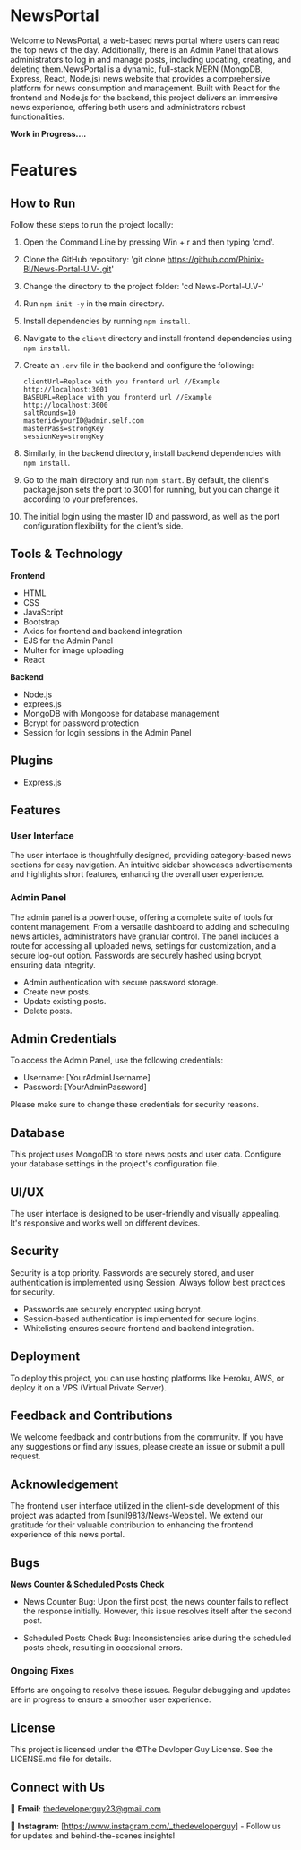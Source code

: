 # NewsPortal

Welcome to NewsPortal, a web-based news portal where users can read the top news of the day. Additionally, there is an Admin Panel that allows administrators to log in and manage posts, including updating, creating, and deleting them.NewsPortal is a dynamic, full-stack MERN (MongoDB, Express, React, Node.js) news website that provides a comprehensive platform for news consumption and management. Built with React for the frontend and Node.js for the backend, this project delivers an immersive news experience, offering both users and administrators robust functionalities.

<b>Work in Progress....</b>

# Features

## How to Run

Follow these steps to run the project locally:

1. Open the Command Line by pressing Win + r and then typing 'cmd'.
2. Clone the GitHub repository: 'git clone https://github.com/Phinix-BI/News-Portal-U.V-.git'
3. Change the directory to the project folder: 'cd News-Portal-U.V-'
4. Run `npm init -y` in the main directory.
5. Install dependencies by running `npm install`.
6. Navigate to the `client` directory and install frontend dependencies using `npm install`.
7. Create an `.env` file in the backend and configure the following:

   ```env
   clientUrl=Replace with you frontend url //Example http://localhost:3001
   BASEURL=Replace with you frontend url //Example http://localhost:3000
   saltRounds=10
   masterid=yourID@admin.self.com
   masterPass=strongKey
   sessionKey=strongKey

8. Similarly, in the backend directory, install backend dependencies with `npm install`.

9. Go to the main directory and run `npm start`. By default, the client's package.json sets the port to 3001 for running, but you can change it according to your preferences.

10. The initial login using the master ID and password, as well as the port configuration flexibility for the client's side.

## Tools & Technology

<b>Frontend</b>

- HTML
- CSS
- JavaScript
- Bootstrap
- Axios for frontend and backend integration
- EJS for the Admin Panel
- Multer for image uploading
- React

<b>Backend</b>

- Node.js
- exprees.js
- MongoDB with Mongoose for database management
- Bcrypt for password protection
- Session for login sessions in the Admin Panel

## Plugins

- Express.js

## Features

### User Interface
The user interface is thoughtfully designed, providing category-based news sections for easy navigation. An intuitive sidebar showcases advertisements and highlights short features, enhancing the overall user experience.

### Admin Panel
The admin panel is a powerhouse, offering a complete suite of tools for content management. From a versatile dashboard to adding and scheduling news articles, administrators have granular control. The panel includes a route for accessing all uploaded news, settings for customization, and a secure log-out option. Passwords are securely hashed using bcrypt, ensuring data integrity.

- Admin authentication with secure password storage.
- Create new posts.
- Update existing posts.
- Delete posts.

## Admin Credentials

To access the Admin Panel, use the following credentials:

- Username: [YourAdminUsername]
- Password: [YourAdminPassword]

Please make sure to change these credentials for security reasons.

## Database

This project uses MongoDB to store news posts and user data. Configure your database settings in the project's configuration file.

## UI/UX

The user interface is designed to be user-friendly and visually appealing. It's responsive and works well on different devices.

## Security

Security is a top priority. Passwords are securely stored, and user authentication is implemented using Session. Always follow best practices for security.

- Passwords are securely encrypted using bcrypt.
- Session-based authentication is implemented for secure logins.
- Whitelisting ensures secure frontend and backend integration.

## Deployment

To deploy this project, you can use hosting platforms like Heroku, AWS, or deploy it on a VPS (Virtual Private Server).

## Feedback and Contributions

We welcome feedback and contributions from the community. If you have any suggestions or find any issues, please create an issue or submit a pull request.

## Acknowledgement

The frontend user interface utilized in the client-side development of this project was adapted from [sunil9813/News-Website]. We extend our gratitude for their valuable contribution to enhancing the frontend experience of this news portal.

## Bugs

<b> News Counter & Scheduled Posts Check </b>

- News Counter Bug: Upon the first post, the news counter fails to reflect the response initially. However, this issue resolves itself after the second post.

- Scheduled Posts Check Bug: Inconsistencies arise during the scheduled posts check, resulting in occasional errors.

### Ongoing Fixes
Efforts are ongoing to resolve these issues. Regular debugging and updates are in progress to ensure a smoother user experience.

## License

This project is licensed under the ©The Devloper Guy License. See the LICENSE.md file for details.

## Connect with Us

📧 **Email:** thedeveloperguy23@gmail.com

📸 **Instagram:** [https://www.instagram.com/_thedeveloperguy] - Follow us for updates and behind-the-scenes insights!
